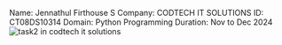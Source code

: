 Name: Jennathul Firthouse S
Company: CODTECH IT SOLUTIONS
ID: CT08DS10314
Domain: Python Programming
Duration: Nov to Dec 2024
![task2 in codtech it solutions](https://github.com/user-attachments/assets/9fc48ca8-5685-4bee-a933-c1e9de4b5959)
